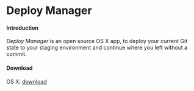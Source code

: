 Deploy Manager
==============

#### Introduction ####

*Deploy Manager* is an open source OS X app, to deploy your current Git state to your staging environment and continue where you left without a commit.

#### Download ####
OS X:  [download](<https://github.com/schultka/deploy-manager/blob/master/Deploy%20Manager.zip?raw=true>)

